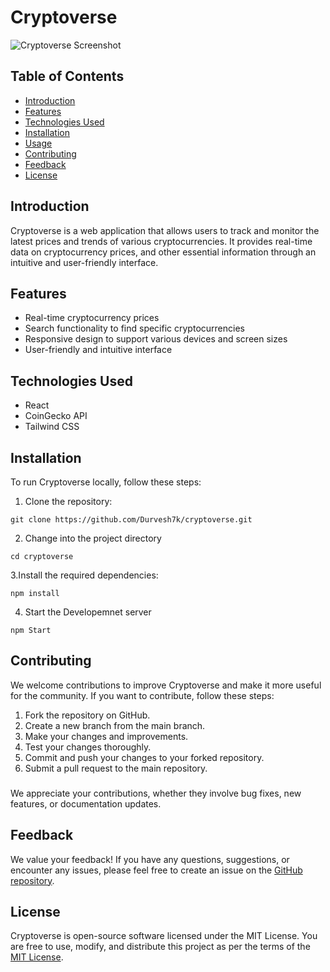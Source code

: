 # Cryptoverse

![Cryptoverse Screenshot](link_to_your_project_screenshot)

## Table of Contents

- [Introduction](#introduction)
- [Features](#features)
- [Technologies Used](#technologies-used)
- [Installation](#installation)
- [Usage](#usage)
- [Contributing](#contributing)
- [Feedback](#feedback)
- [License](#license)

## Introduction

Cryptoverse is a web application that allows users to track and monitor the latest prices and trends of various cryptocurrencies. It provides real-time data on cryptocurrency prices, and other essential information through an intuitive and user-friendly interface.

## Features

- Real-time cryptocurrency prices
- Search functionality to find specific cryptocurrencies
- Responsive design to support various devices and screen sizes
- User-friendly and intuitive interface

## Technologies Used

- React
- CoinGecko API
- Tailwind CSS

## Installation

To run Cryptoverse locally, follow these steps:

1. Clone the repository:

```
git clone https://github.com/Durvesh7k/cryptoverse.git
```

2. Change into the project directory

```
cd cryptoverse
```

3.Install the required dependencies:

```
npm install

```
4. Start the Developemnet server

```
npm Start

```
## Contributing
We welcome contributions to improve Cryptoverse and make it more useful for the community. If you want to contribute, follow these steps:

1. Fork the repository on GitHub.
2. Create a new branch from the main branch.
3. Make your changes and improvements.
4. Test your changes thoroughly.
5. Commit and push your changes to your forked repository.
6. Submit a pull request to the main repository.

###

We appreciate your contributions, whether they involve bug fixes, new features, or documentation updates.

## Feedback
We value your feedback! If you have any questions, suggestions, or encounter any issues, please feel free to create an issue on the [GitHub repository](https://github.com/Durvesh7k/cryptoverse).

## License

Cryptoverse is open-source software licensed under the MIT License. You are free to use, modify, and distribute this project as per the terms of the [MIT License](https://opensource.org/license/mit/).





